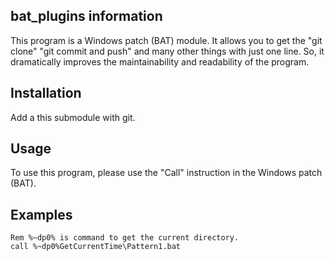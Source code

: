 ## bat_plugins information
This program is a Windows patch (BAT) module.
It allows you to get the "git clone" "git commit and push" and many other things with just one line.
So, it dramatically improves the maintainability and readability of the program.

## Installation
Add a this submodule with git.

## Usage
To use this program, please use the "Call" instruction in the Windows patch (BAT).

## Examples
```BTA
Rem %~dp0% is command to get the current directory.
call %~dp0%GetCurrentTime\Pattern1.bat
```
